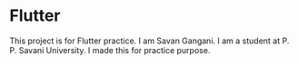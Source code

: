 # Flutter

This project is for Flutter practice. I am Savan Gangani. I am a student at P. P. Savani University. I made this for practice purpose.
